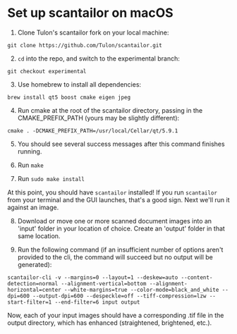 # Set up scantailor on macOS

1. Clone Tulon's scantailor fork on your local machine:

`git clone https://github.com/Tulon/scantailor.git`

2. `cd` into the repo, and switch to the experimental branch:

`git checkout experimental`

3. Use homebrew to install all dependencies:

`brew install qt5 boost cmake eigen jpeg`

4. Run cmake at the root of the scantailor directory, passing in the CMAKE_PREFIX_PATH (yours may be slightly different):

`cmake . -DCMAKE_PREFIX_PATH=/usr/local/Cellar/qt/5.9.1`

5. You should see several success messages after this command finishes running.

6. Run `make`

7. Run `sudo make install`

At this point, you should have `scantailor` installed! If you run `scantailor` from your terminal and the GUI launches, that's a good sign. Next we'll run it against an image.

8. Download or move one or more scanned document images into an 'input' folder in your location of choice. Create an 'output' folder in that same location.

9. Run the following command (if an insufficient number of options aren't provided to the cli, the command will succeed but no output will be generated):

`scantailor-cli -v --margins=0 --layout=1 --deskew=auto --content-detection=normal --alignment-vertical=bottom --alignment-horizontal=center --white-margins=true --color-mode=black_and_white --dpi=600 --output-dpi=600 --despeckle=off --tiff-compression=lzw --start-filter=1 --end-filter=6 input output`

Now, each of your input images should have a corresponding .tif file in the output directory, which has enhanced (straightened, brightened, etc.).
